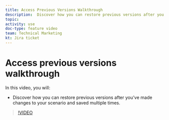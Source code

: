 ```yaml
---
title: Access Previous Versions Walkthrough
description:  Discover how you can restore previous versions after you’ve made changes to your scenario and saved them in [!DNL Adobe Workfront Fusion].
topic: 
activity: use
doc-type: feature video
team: Technical Marketing
kt: Jira ticket 
---
```

# Access previous versions walkthrough

In this video, you will:

*  Discover how you can restore previous versions after you’ve made changes to your scenario and saved multiple times.

>[!VIDEO](https://video.tv.adobe.com/v/335268/?quality=12)
